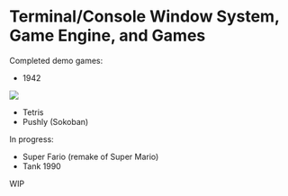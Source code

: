 # Terminal/Console Window System, Game Engine, and Games

Completed demo games:
- 1942

![](./demo_games/1942/resources/1942.gif)

- Tetris
- Pushly (Sokoban)

In progress:
- Super Fario (remake of Super Mario)
- Tank 1990

WIP
